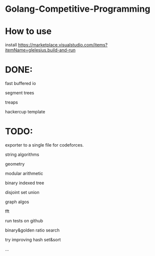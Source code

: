# Golang-Competitive-Programming

# How to use

install https://marketplace.visualstudio.com/items?itemName=glelesius.build-and-run

# DONE:

fast buffered io

segment trees

treaps

hackercup template



# TODO:

exporter to a single file for codeforces.

string algorithms

geometry

modular arithmetic

binary indexed tree

disjoint set union

graph algos

fft

run tests on github

binary&golden ratio search

try improving hash set&sort

...
